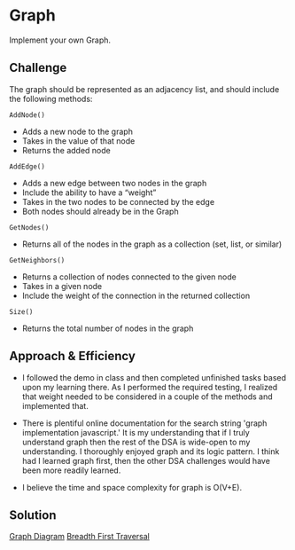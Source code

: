 # Graph
Implement your own Graph.

## Challenge
The graph should be represented as an adjacency list, and should include the following methods:

 ```AddNode()```
  * Adds a new node to the graph
  * Takes in the value of that node
  * Returns the added node

 ```AddEdge()```
  * Adds a new edge between two nodes in the graph
  * Include the ability to have a “weight”
  * Takes in the two nodes to be connected by the edge
  * Both nodes should already be in the Graph
  
 ```GetNodes()```
  * Returns all of the nodes in the graph as a collection (set, list, or similar)

 ```GetNeighbors()```
  * Returns a collection of nodes connected to the given node
  * Takes in a given node
  * Include the weight of the connection in the returned collection

 ```Size()```
  * Returns the total number of nodes in the graph

## Approach & Efficiency
* I followed the demo in class and then completed unfinished tasks based upon my learning there. As I performed the required testing, I realized that weight needed to be considered in a couple of the methods and implemented that. 

* There is plentiful online documentation for the search string 'graph implementation javascript.' It is my understanding that if I truly understand graph then the rest of the DSA is wide-open to my understanding. I thoroughly enjoyed graph and its logic pattern. I think had I learned graph first, then the other DSA challenges would have been more readily learned.

* I believe the time and space complexity for graph is O(V+E).

## Solution

[Graph Diagram](./assets/graph_diagram.JPG)
[Breadth First Traversal](./assets/breadth-first-graph.JPG)